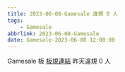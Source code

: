 ```yaml
---
title: 2023-06-08-Gamesale 違規 0 人
tags:
    - Gamesale
abbrlink: 2023-06-08-Gamesale
date: Gamesale-2023-06-08 12:00:00
---
```

Gamesale 板 [板規連結](https://www.ptt.cc/bbs/Gossiping/M.1637425085.A.07D.html)
昨天違規 0 人
